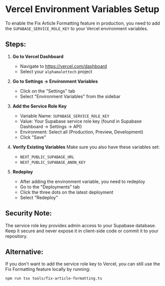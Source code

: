# Vercel Environment Variables Setup

To enable the Fix Article Formatting feature in production, you need to add the `SUPABASE_SERVICE_ROLE_KEY` to your Vercel environment variables.

## Steps:

1. **Go to Vercel Dashboard**
   - Navigate to https://vercel.com/dashboard
   - Select your `alphamalettech` project

2. **Go to Settings → Environment Variables**
   - Click on the "Settings" tab
   - Select "Environment Variables" from the sidebar

3. **Add the Service Role Key**
   - Variable Name: `SUPABASE_SERVICE_ROLE_KEY`
   - Value: Your Supabase service role key (found in Supabase Dashboard → Settings → API)
   - Environment: Select all (Production, Preview, Development)
   - Click "Save"

4. **Verify Existing Variables**
   Make sure you also have these variables set:
   - `NEXT_PUBLIC_SUPABASE_URL`
   - `NEXT_PUBLIC_SUPABASE_ANON_KEY`

5. **Redeploy**
   - After adding the environment variable, you need to redeploy
   - Go to the "Deployments" tab
   - Click the three dots on the latest deployment
   - Select "Redeploy"

## Security Note:
The service role key provides admin access to your Supabase database. Keep it secure and never expose it in client-side code or commit it to your repository.

## Alternative:
If you don't want to add the service role key to Vercel, you can still use the Fix Formatting feature locally by running:
```bash
npm run tsx tools/fix-article-formatting.ts
```